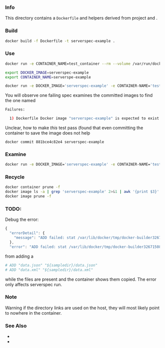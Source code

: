 ### Info

This directory contains a `Dockerfile` and helpers derived from [](https://github.com/operep/docker-serverspec) project and [](https://github.com/iBossOrg/docker-dockerspec).

### Build

```sh
docker build -f Dockerfile -t serverspec-example .
```

### Use
```sh
docker run -e CONTAINER_NAME=test_container --rm --volume /var/run/docker.sock:/var/run/docker.sock --volume $(pwd)/spec/localhost:/serverspec/spec/localhost -w /serverspec serverspec-example
```
```sh
export DOCKER_IMAGE=serverspec-example
export CONTAINER_NAME=serverspe-example
```
```sh
docker run -e DOCKER_IMAGE='serverspec-example' -e CONTAINER-NAME='test' --rm --volume /var/run/docker.sock:/var/run/docker.sock --volume $(pwd)/spec/localhost:/serverspec/spec/localhost -w /serverspec serverspec-example|tee a.log
```

You will observe one failing spec examines the committed images to find the one named

```sh
Failures:

  1) Dockerfile Docker image "serverspec-example" is expected to exist
```
Unclear, how to make *this* test pass (found that even committing the container to save the image does not help
```
docker commit 881bce4c82e4 serverspec-example
```
### Examine

```sh
docker run -e DOCKER_IMAGE='serverspec-example' -e CONTAINER-NAME='test' -it --volume /var/run/docker.sock:/var/run/docker.sock --volume $(pwd)/spec/localhost:/serverspec/spec/localhost -w /serverspec serverspec-example /bin/ash
```
### Recycle
```sh
docker container prune -f
docker image ls -a | grep 'serverspec-example' 2>&1 | awk '{print $3}' | xargs -IX docker image rm -f X
docker image prune -f
```

### TODO:

Debug the error:
```js
{
  "errorDetail": {
    "message": "ADD failed: stat /var/lib/docker/tmp/docker-builder326715086/data.json: no such file or directory"
  },
  "error": "ADD failed: stat /var/lib/docker/tmp/docker-builder326715086/data.json
```
from adding a
```sh
# ADD "data.json" "${sampledir}/data.json"
# ADD "data.xml" "${sampledir}/data.xml"
```
while the files are present and the container shows them copied. The error only affects serverspec run.

### Note
Warning if the directory links  are used on the host, they will most likely point to nowhere in the container.
### See Also

 * [](https://github.com/iBossOrg/docker-dockerspec/blob/master/Dockerfile)
 * [](https://docs.docker.com/engine/reference/builder/)
